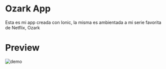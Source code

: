 # Ozark App
Esta es mi app creada con Ionic, la misma es ambientada a mi serie favorita de Netflix, Ozark

# Preview


![demo](https://user-images.githubusercontent.com/66450785/208504528-8987ed8a-8954-4281-8153-96ff6e2971dc.gif)
